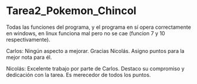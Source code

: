# Tarea2_Pokemon_Chincol

Todas las funciones del programa, y el programa en sí opera correctamente en windows, en linux funciona mal pero no se cae (funcion 7 y 10 respectivamente).

Carlos: Ningún aspecto a mejorar. Gracias Nicolás. Asigno puntos para la mejor nota para él.

Nicolás: Excelente trabajo por parte de Carlos. Destaco su compromiso y dedicación con la tarea. Es merecedor de todos los puntos.
